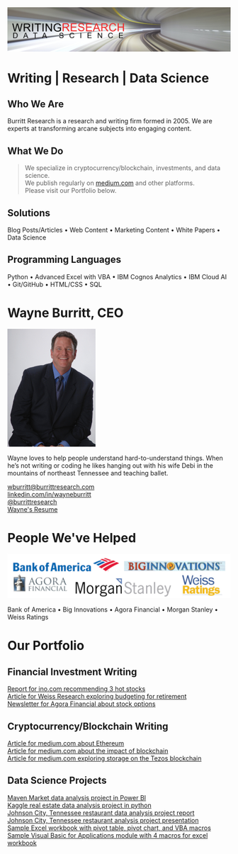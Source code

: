 <img src="github-cover-ds.png">

# Writing | Research | Data Science

## Who We Are

Burritt Research is a research and writing firm formed in 2005. We are experts at transforming arcane subjects into engaging content. 

## What We Do

> We specialize in cryptocurrency/blockchain, investments, and data science.  
> We publish regularly on [medium.com](https://medium.com/burritt-research) and other platforms.  
> Please visit our Portfolio below.   

## Solutions

Blog Posts/Articles • Web Content • Marketing Content • White Papers • Data Science  

## Programming Languages

Python • Advanced Excel with VBA • IBM Cognos Analytics • IBM Cloud AI • Git/GitHub • HTML/CSS • SQL  

# Wayne Burritt, CEO  

<img src="wayne-burritt-pic.jpg">

Wayne loves to help people understand hard-to-understand things. When he’s not writing or coding he likes hanging out with his wife Debi in the mountains of northeast Tennessee and teaching ballet.  

[wburritt@burrittresearch.com](mailto:wburritt@burrittresearch.com?subject=Info)  
[linkedin.com/in/wayneburritt](https://www.linkedin.com/in/wayneburritt 'Wayne Burritt LinkedIn')  
[@burrittresearch](https://twitter.com/burrittresearch/ 'Burritt Research Twitter')  
[Wayne's Resume](https://burrittresearch.com/j-wayne-burritt-resume.pdf "Wayne's Resume")  

# People We've Helped

<img src="github-clients.png">

Bank of America • Big Innovations • Agora Financial • Morgan Stanley • Weiss Ratings  

# Our Portfolio

## Financial Investment Writing

[Report for ino.com recommending 3 hot stocks](https://burrittresearch.com/wayne-burritt-report-3-hot-stocks-ino.pdf 'Report for ino.com recommending 3 hot stocks')  
[Article for Weiss Research exploring budgeting for retirement](https://burrittresearch.com/wayne-burritt-article-money-and-markets.pdf 'Article for Weiss Research exploring budgeting for retirement')  
[Newsletter for Agora Financial about stock options](https://burrittresearch.com/wayne-burritt-newsletter-agora-emo2.pdf 'Report for ino.com recommending 3 hot stocks')  

## Cryptocurrency/Blockchain Writing

[Article for medium.com about Ethereum](https://burrittresearch.com/wayne-burritt-article-buy-ethereum-today-medium.pdf 'Article for medium.com about Ethereum')  
[Article for medium.com about the impact of blockchain](https://burrittresearch.com/wayne-burritt-article-blockchain-will-reshape-medium.pdf 'Article for medium.com about the impact of blockchain')  
[Article for medium.com exploring storage on the Tezos blockchain](https://burrittresearch.com/wayne-burritt-article-heres-why-tezos-medium.pdf 'Article for medium.com exploring storage on the Tezos blockchain')  

## Data Science Projects

[Maven Market data analysis project in Power BI](https://github.com/burrittresearch/wayne-burritt-power-bi-maven-market.pdf 'Maven Market data analysis project in Power BI')  
[Kaggle real estate data analysis project in python](https://github.com/burrittresearch/kaggle-competition-predict-house-prices 'Kaggle real estate data analysis project in python')  
[Johnson City, Tennessee restaurant data analysis project report](https://burrittresearch.com/wayne-burritt-restaurants-jc-report.pdf 'Johnson City, Tennessee restaurant data analysis project report')  
[Johnson City, Tennessee restaurant analysis project presentation](https://burrittresearch.com/wayne-burritt-restaurants-jc-presentation.pdf 'Johnson City, Tennessee restaurant analysis project presentation')  
[Sample Excel workbook with pivot table, pivot chart, and VBA macros](https://github.com/burrittresearch/wayne-burritt-excel-pivot-table-with-vba.pdf 'Excel workbook with pivot table, pivot chart, and VBA macros')  
[Sample Visual Basic for Applications module with 4 macros for excel workbook](https://github.com/burrittresearch/wayne-burritt-excel-vba-macros.pdf 'Visual Basic for Applications module with 4 macros for excel workbook')  

